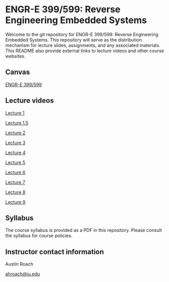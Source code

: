 ENGR-E 399/599: Reverse Engineering Embedded Systems
====================================================

Welcome to the git repository for ENGR-E 399/599: Reverse Engineering Embedded
Systems. This repository will serve as the distribution mechanism for lecture
slides, assignments, and any associated materials. This README also provide
external links to lecture videos and other course websites.

Canvas
------

[ENGR-E 399/599](https://iu.instructure.com/courses/2034338)

Lecture videos
--------------

[Lecture 1](https://www.youtube.com/watch?v=APsxoXaLxc0)

[Lecture 1.5](https://www.youtube.com/watch?v=AvISKjk-R68)

[Lecture 2](https://www.youtube.com/watch?v=-scogzpgMrU)

[Lecture 3](https://www.youtube.com/watch?v=KRzeJ8JzuEg)

[Lecture 4](https://www.youtube.com/watch?v=NftOYdITDZ4)

[Lecture 5](https://www.youtube.com/watch?v=YZMDZrSob10)

[Lecture 6](https://www.youtube.com/watch?v=zha14d-q7l8)

[Lecture 7](https://www.youtube.com/watch?v=Wta2sCHiF8w)

[Lecture 8](https://www.youtube.com/watch?v=Aq83cp74bPU)

[Lecture 9](https://www.youtube.com/watch?v=cxxtn9xLdCo)

Syllabus
--------

The course syllabus is provided as a PDF in this repository. Please consult the
syllabus for course policies.

Instructor contact information
------------------------------

Austin Roach

ahroach@iu.edu


